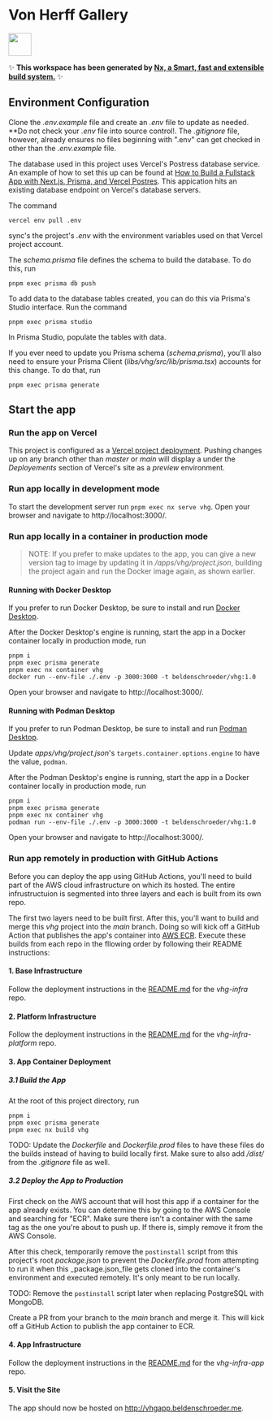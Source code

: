 # Von Herff Gallery 

<a alt="Nx logo" href="https://nx.dev" target="_blank" rel="noreferrer"><img src="https://raw.githubusercontent.com/nrwl/nx/master/images/nx-logo.png" width="45"></a>

✨ **This workspace has been generated by [Nx, a Smart, fast and extensible build system.](https://nx.dev)** ✨

## Environment Configuration

Clone the _.env.example_ file and create an _.env_ file to update as needed. **Do not check your _.env_ file into source control!. The _.gitignore_ file, however, already ensures no files beginning with ".env" can get checked in other than the _.env.example_ file.

The database used in this project uses Vercel's Postress database service. An example of how to set this up can be found at [How to Build a Fullstack App with Next.js, Prisma, and Vercel Postres](https://vercel.com/guides/nextjs-prisma-postgres#step-3-setup-prisma-and-create-the-database-schema). This appication hits an existing database endpoint on Vercel's database servers.

The command

```console
vercel env pull .env
```

sync's the project's _.env_ with the environment variables used on that Vercel project account.

The _schema.prisma_ file defines the schema to build the database. To do this, run

```console
pnpm exec prisma db push
```

To add data to the database tables created, you can do this via Prisma's Studio interface. Run the command

```console
pnpm exec prisma studio
```

In Prisma Studio, populate the tables with data.

If you ever need to update you Prisma schema (_schema.prisma_), you'll also need to ensure your Prisma Client (_libs/vhg/src/lib/prisma.tsx_) accounts for this change. To do that, run

```console
pnpm exec prisma generate
```

## Start the app

### Run the app on Vercel

This project is configured as a [Vercel project deployment](https://vercel.com/docs/getting-started-with-vercel/projects-deployments). Pushing changes up on any branch other than _master_ or _main_ will display a under the _Deployements_ section of Vercel's site as a _preview_ environment.

### Run app locally in development mode

To start the development server run `pnpm exec nx serve vhg`. Open your browser and navigate to http://localhost:3000/.

### Run app locally in a container in production mode

> NOTE: If you prefer to make updates to the app, you can give a new version tag to image by updating it in _/apps/vhg/project.json_, building the project again and run the Docker image again, as shown earlier.

#### Running with Docker Desktop

If you prefer to run Docker Desktop, be sure to install and run [Docker Desktop](https://www.docker.com/products/docker-desktop/).

After the Docker Desktop's engine is running, start the app in a Docker container locally in production mode, run

```console
pnpm i
pnpm exec prisma generate
pnpm exec nx container vhg
docker run --env-file ./.env -p 3000:3000 -t beldenschroeder/vhg:1.0
```

Open your browser and navigate to http://localhost:3000/.

#### Running with Podman Desktop

If you prefer to run Podman Desktop, be sure to install and run [Podman Desktop](https://podman.io/).

Update _apps/vhg/project.json_'s `targets.container.options.engine` to have the value, `podman`.

After the Podman Desktop's engine is running, start the app in a Docker container locally in production mode, run

```console
pnpm i
pnpm exec prisma generate
pnpm exec nx container vhg
podman run --env-file ./.env -p 3000:3000 -t beldenschroeder/vhg:1.0
```

Open your browser and navigate to http://localhost:3000/.

### Run app remotely in production with GitHub Actions

Before you can deploy the app using GitHub Actions, you'll need to build part of the AWS cloud infrastructure on which its hosted. The entire infrustructuion is segmented into three layers and each is built from its own repo.

The first two layers need to be built first. After this, you'll want to build and merge this _vhg_ project into the _main_ branch. Doing so will kick off a GitHub Action that publishes the app's container into [AWS ECR](https://aws.amazon.com/ecr/). Execute these builds from each repo in the fllowing order by following their README instructions:

#### 1. Base Infrastructure

Follow the deployment instructions in the [README.md](https://github.com/beldenschroeder/vhg-infra/blob/main/README.md) for the _vhg-infra_ repo.

#### 2. Platform Infrastructure

Follow the deployment instructions in the [README.md](https://github.com/beldenschroeder/vhg-infra-platform/blob/main/README.md) for the _vhg-infra-platform_ repo.

#### 3. App Container Deployment

##### 3.1 Build the App

At the root of this project directory, run

```console
pnpm i
pnpm exec prisma generate
pnpm exec nx build vhg
```

TODO: Update the _Dockerfile_ and _Dockerfile.prod_ files to have these files do the builds instead of having to build locally first. Make sure to also add _/dist/_ from the _.gitignore_ file as well.

##### 3.2 Deploy the App to Production

First check on the AWS account that will host this app if a container for the app already exists. You can determine this by going to the AWS Console and searching for "ECR". Make sure there isn't a container with the same tag as the one you're about to push up. If there is, simply remove it from the AWS Console.

After this check, temporarily remove the `postinstall` script from this project's root _package.json_ to prevent the _Dockerfile.prod_ from attempting to run it when this _package.json_file gets cloned into the container's environment and executed remotely. It's only meant to be run locally.

TODO: Remove the `postinstall` script later when replacing PostgreSQL with MongoDB.

Create a PR from your branch to the _main_ branch and merge it. This will kick off a GitHub Action to publish the app container to ECR.

#### 4. App Infrastructure

Follow the deployment instructions in the [README.md](https://github.com/beldenschroeder/vhg-infra-app/blob/main/README.md) for the _vhg-infra-app_ repo.

#### 5. Visit the Site

The app should now be hosted on http://vhgapp.beldenschroeder.me.
